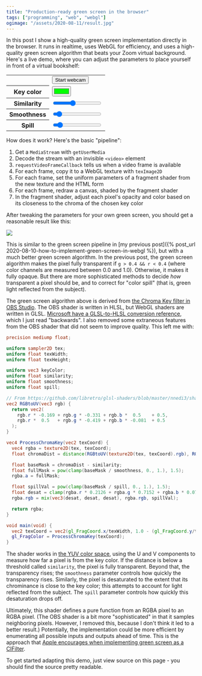 ```yaml
---
title: "Production-ready green screen in the browser"
tags: ["programming", "web", "webgl"]
ogimage: "/assets/2020-08-11/result.jpg"
---
```


In this post I show a high-quality green screen implementation directly in the browser.
It runs in realtime, 
uses WebGL for efficiency, 
and uses a high-quality green screen algorithm that beats your Zoom virtual background.
Here's a live demo, where you can adjust the parameters to place yourself in front of a virtual bookshelf:

<video id="webcamVideo" style="display: none;"></video>
<canvas id="display" style="background-image: url({% link /assets/2020-08-11/bookshelf.jpg %}); background-size: cover;  max-width: initial"></canvas>
<table>
  <tbody>
    <tr><th></th><td><button onclick="startWebcam(); this.parentElement.removeChild(this)">Start webcam</button></td></tr>
    <tr><th>Key color</th><td><input type="color" id="keyColor" value="#00ff00" /></td></tr>
    <tr><th>Similarity</th><td><input type="range" id="similarity" min="0" max="1" step="0.001" value="0.4" /></td></tr>
    <tr><th>Smoothness</th><td><input type="range" id="smoothness" min="0" max="1" step="0.001" value="0.08" /></td></tr>
    <tr><th>Spill</th><td><input type="range" id="spill" min="0" max="1" step="0.001" value="0.1" /></td></tr>
  </tbody>
</table>
<script id="fragment-shader" type="glsl">
  precision mediump float;
  
  uniform sampler2D tex;
  uniform float texWidth;
  uniform float texHeight;

  uniform vec3 keyColor;
  uniform float similarity;
  uniform float smoothness;
  uniform float spill;

  // From https://github.com/libretro/glsl-shaders/blob/master/nnedi3/shaders/rgb-to-yuv.glsl
  vec2 RGBtoUV(vec3 rgb) {
    return vec2(
      rgb.r * -0.169 + rgb.g * -0.331 + rgb.b *  0.5    + 0.5,
      rgb.r *  0.5   + rgb.g * -0.419 + rgb.b * -0.081  + 0.5
    );
  }

  vec4 ProcessChromaKey(vec2 texCoord) {
    vec4 rgba = texture2D(tex, texCoord);
    float chromaDist = distance(RGBtoUV(texture2D(tex, texCoord).rgb), RGBtoUV(keyColor));

    float baseMask = chromaDist - similarity;
    float fullMask = pow(clamp(baseMask / smoothness, 0., 1.), 1.5);
    rgba.a = fullMask;

    float spillVal = pow(clamp(baseMask / spill, 0., 1.), 1.5);
    float desat = clamp(rgba.r * 0.2126 + rgba.g * 0.7152 + rgba.b * 0.0722, 0., 1.);
    rgba.rgb = mix(vec3(desat, desat, desat), rgba.rgb, spillVal);

    return rgba;
  }

  void main(void) {
    vec2 texCoord = vec2(gl_FragCoord.x/texWidth, 1.0 - (gl_FragCoord.y/texHeight));
    gl_FragColor = ProcessChromaKey(texCoord);
  }
</script>
<script type="text/javascript">
  const webcamVideoEl = document.getElementById("webcamVideo");
  const displayCanvasEl = document.getElementById("display");
  const gl = displayCanvasEl.getContext("webgl", { premultipliedAlpha: false });

  const vs = gl.createShader(gl.VERTEX_SHADER);
  gl.shaderSource(vs, 'attribute vec2 c; void main(void) { gl_Position=vec4(c, 0.0, 1.0); }');
  gl.compileShader(vs);

  const fs = gl.createShader(gl.FRAGMENT_SHADER);
  gl.shaderSource(fs, document.getElementById("fragment-shader").innerText);
  gl.compileShader(fs);
  if (!gl.getShaderParameter(fs, gl.COMPILE_STATUS)) {
    console.error(gl.getShaderInfoLog(fs));
  }

  const prog = gl.createProgram();
  gl.attachShader(prog, vs);
  gl.attachShader(prog, fs);
  gl.linkProgram(prog);
  gl.useProgram(prog);

  const vb = gl.createBuffer();
  gl.bindBuffer(gl.ARRAY_BUFFER, vb);
  gl.bufferData(gl.ARRAY_BUFFER, new Float32Array([ -1,1,  -1,-1,  1,-1,  1,1 ]), gl.STATIC_DRAW);

  const coordLoc = gl.getAttribLocation(prog, 'c');
  gl.vertexAttribPointer(coordLoc, 2, gl.FLOAT, false, 0, 0);
  gl.enableVertexAttribArray(coordLoc);

  gl.activeTexture(gl.TEXTURE0);
  const tex = gl.createTexture();
  gl.bindTexture(gl.TEXTURE_2D, tex);

  gl.texParameteri(gl.TEXTURE_2D, gl.TEXTURE_WRAP_S, gl.CLAMP_TO_EDGE);
  gl.texParameteri(gl.TEXTURE_2D, gl.TEXTURE_WRAP_T, gl.CLAMP_TO_EDGE);
  gl.texParameteri(gl.TEXTURE_2D, gl.TEXTURE_MIN_FILTER, gl.LINEAR);
  
  const texLoc = gl.getUniformLocation(prog, "tex");
  const texWidthLoc = gl.getUniformLocation(prog, "texWidth");
  const texHeightLoc = gl.getUniformLocation(prog, "texHeight");
  const keyColorLoc = gl.getUniformLocation(prog, "keyColor");
  const similarityLoc = gl.getUniformLocation(prog, "similarity");
  const smoothnessLoc = gl.getUniformLocation(prog, "smoothness");
  const spillLoc = gl.getUniformLocation(prog, "spill");

  function startWebcam() {
    navigator.mediaDevices.getUserMedia({ video: { 
        facingMode: "user",
        width: { ideal: 1280 },
        height: { ideal: 720 } } }).then(stream => {
      webcamVideoEl.srcObject = stream;
      webcamVideoEl.play();
      function processFrame(now, metadata) {
        displayCanvasEl.width = metadata.width;
        displayCanvasEl.height = metadata.height;
        gl.viewport(0, 0, metadata.width, metadata.height);
        gl.texImage2D(gl.TEXTURE_2D, 0, gl.RGB, gl.RGB, gl.UNSIGNED_BYTE, webcamVideoEl);
        gl.uniform1i(texLoc, 0);
        gl.uniform1f(texWidthLoc, metadata.width);
        gl.uniform1f(texHeightLoc, metadata.height);
        const m = document.getElementById("keyColor").value.match(/^#([0-9a-f]{6})$/i)[1];
        gl.uniform3f(keyColorLoc, parseInt(m.substr(0,2),16)/255, parseInt(m.substr(2,2),16)/255, parseInt(m.substr(4,2),16)/255);
        gl.uniform1f(similarityLoc, parseFloat(document.getElementById("similarity").value));
        gl.uniform1f(smoothnessLoc, parseFloat(document.getElementById("smoothness").value));
        gl.uniform1f(spillLoc, parseFloat(document.getElementById("spill").value));
        gl.drawArrays(gl.TRIANGLE_FAN, 0, 4);
        webcamVideoEl.requestVideoFrameCallback(processFrame);
      }
      webcamVideoEl.requestVideoFrameCallback(processFrame);
    }).catch(error => {
      console.error(error);
    });
  }
</script>

How does it work? Here's the basic "pipeline":

1. Get a `MediaStream` with `getUserMedia`
1. Decode the stream with an invisible `<video>` element
1. `requestVideoFrameCallback` tells us when a video frame is available
1. For each frame, copy it to a WebGL texture with `texImage2D`
1. For each frame, set the uniform parameters of a fragment shader from the new texture and the HTML form
1. For each frame, redraw a canvas, shaded by the fragment shader
1. In the fragment shader,
   adjust each pixel's opacity and color based on its closeness to the chroma of the chosen key color

After tweaking the parameters for your own green screen,
you should get a reasonable result like this:

<img src="{% link /assets/2020-08-11/result.jpg %}" />

This is similar to the green screen pipeline in [my previous post]({% post_url 2020-08-10-how-to-implement-green-screen-in-webgl %}),
but with a much better green screen algorithm.
In the previous post,
the green screen algorithm makes the pixel fully transparent
if `g > 0.4 && r < 0.4` (where color channels are measured between 0.0 and 1.0).
Otherwise, it makes it fully opaque.
But there are more sophisticated methods to decide _how_ transparent a pixel should be,
and to correct for "color spill" (that is, green light reflected from the subject).

The green screen algorithm above is derived from [the Chroma Key filter in OBS Studio](https://github.com/obsproject/obs-studio/blob/master/plugins/obs-filters/data/chroma_key_filter.effect).
The OBS shader is written in HLSL, 
but WebGL shaders are written in GLSL.
[Microsoft have a GLSL-to-HLSL conversion reference](https://docs.microsoft.com/en-us/windows/uwp/gaming/glsl-to-hlsl-reference),
which I just read "backwards".
I also removed some extraneous features from the OBS shader that did not seem to improve quality.
This left me with:

```glsl
precision mediump float;

uniform sampler2D tex;
uniform float texWidth;
uniform float texHeight;

uniform vec3 keyColor;
uniform float similarity;
uniform float smoothness;
uniform float spill;

// From https://github.com/libretro/glsl-shaders/blob/master/nnedi3/shaders/rgb-to-yuv.glsl
vec2 RGBtoUV(vec3 rgb) {
  return vec2(
    rgb.r * -0.169 + rgb.g * -0.331 + rgb.b *  0.5    + 0.5,
    rgb.r *  0.5   + rgb.g * -0.419 + rgb.b * -0.081  + 0.5
  );
}

vec4 ProcessChromaKey(vec2 texCoord) {
  vec4 rgba = texture2D(tex, texCoord);
  float chromaDist = distance(RGBtoUV(texture2D(tex, texCoord).rgb), RGBtoUV(keyColor));

  float baseMask = chromaDist - similarity;
  float fullMask = pow(clamp(baseMask / smoothness, 0., 1.), 1.5);
  rgba.a = fullMask;

  float spillVal = pow(clamp(baseMask / spill, 0., 1.), 1.5);
  float desat = clamp(rgba.r * 0.2126 + rgba.g * 0.7152 + rgba.b * 0.0722, 0., 1.);
  rgba.rgb = mix(vec3(desat, desat, desat), rgba.rgb, spillVal);

  return rgba;
}

void main(void) {
  vec2 texCoord = vec2(gl_FragCoord.x/texWidth, 1.0 - (gl_FragCoord.y/texHeight));
  gl_FragColor = ProcessChromaKey(texCoord);
}
```

The shader works in [the YUV color space](https://en.wikipedia.org/wiki/YUV),
using the U and V components to measure how far a pixel is from the key color.
If the distance is below a threshold called `similarity`,
the pixel is fully transparent.
Beyond that, the transparency rises;
the `smoothness` parameter controls how quickly the transparency rises.
Similarly, the pixel is desaturated to the extent that its chrominance is close to the key color;
this attempts to account for light reflected from the subject.
The `spill` parameter controls how quickly this desaturation drops off.

Ultimately, this shader defines a pure function from an RGBA pixel to an RGBA pixel.
(The OBS shader is a bit more "sophisticated" in that it samples neighboring pixels.
However, I removed this, because I don't think it led to a better result.)
Potentially, the implementation could be more efficient by enumerating all possible inputs and outputs ahead of time.
This is the approach that [Apple encourages when implementing green screen as a CIFilter](https://developer.apple.com/library/archive/documentation/GraphicsImaging/Conceptual/CoreImaging/ci_filer_recipes/ci_filter_recipes.html#//apple_ref/doc/uid/TP30001185-CH4-SW2).

To get started adapting this demo,
just view source on this page - you should find the source pretty readable.